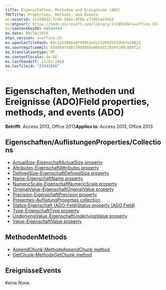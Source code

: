 ```yaml
---
title: Eigenschaften, Methoden und Ereignisse (ADO)
TOCTitle: Properties, Methods, and Events
ms:assetid: 41169853-7c6b-500e-df6b-cf7083a930a9
ms:mtpsurl: https://msdn.microsoft.com/library/JJ249186(v=office.15)
ms:contentKeyID: 48544444
ms.date: 09/18/2015
mtps_version: v=office.15
ms.openlocfilehash: 69c1a25006a0f98963e5e23d9026533b6fe26621
ms.sourcegitcommit: 558d09fad81f8d80b5ad0edd21934fc09c098f2c
ms.translationtype: MT
ms.contentlocale: de-DE
ms.lasthandoff: 11/03/2018
ms.locfileid: "25943856"
---
```

# <a name="field-properties-methods-and-events-ado"></a><span data-ttu-id="6930f-102">Eigenschaften, Methoden und Ereignisse (ADO)</span><span class="sxs-lookup"><span data-stu-id="6930f-102">Field properties, methods, and events (ADO)</span></span>

<span data-ttu-id="6930f-103">**Betrifft**: Access 2013, Office 2013</span><span class="sxs-lookup"><span data-stu-id="6930f-103">**Applies to**: Access 2013, Office 2013</span></span>

## <a name="propertiescollections"></a><span data-ttu-id="6930f-104">Eigenschaften/Auflistungen</span><span class="sxs-lookup"><span data-stu-id="6930f-104">Properties/Collections</span></span>

- [<span data-ttu-id="6930f-105">ActualSize-Eigenschaft</span><span class="sxs-lookup"><span data-stu-id="6930f-105">ActualSize property</span></span>](actualsize-property-ado.md)
- [<span data-ttu-id="6930f-106">Attributes-Eigenschaft</span><span class="sxs-lookup"><span data-stu-id="6930f-106">Attributes property</span></span>](attributes-property-ado.md)
- [<span data-ttu-id="6930f-107">DefinedSize-Eigenschaft</span><span class="sxs-lookup"><span data-stu-id="6930f-107">DefinedSize property</span></span>](definedsize-property-ado.md)
- [<span data-ttu-id="6930f-108">Name-Eigenschaft</span><span class="sxs-lookup"><span data-stu-id="6930f-108">Name property</span></span>](name-property-ado.md)
- [<span data-ttu-id="6930f-109">NumericScale-Eigenschaft</span><span class="sxs-lookup"><span data-stu-id="6930f-109">NumericScale property</span></span>](numericscale-property-ado.md)
- [<span data-ttu-id="6930f-110">OriginalValue-Eigenschaft</span><span class="sxs-lookup"><span data-stu-id="6930f-110">OriginalValue property</span></span>](originalvalue-property-ado.md)
- [<span data-ttu-id="6930f-111">Precision-Eigenschaft</span><span class="sxs-lookup"><span data-stu-id="6930f-111">Precision property</span></span>](precision-property-ado.md)
- [<span data-ttu-id="6930f-112">Properties-Auflistung</span><span class="sxs-lookup"><span data-stu-id="6930f-112">Properties collection</span></span>](properties-collection-ado.md)
- [<span data-ttu-id="6930f-113">Status-Eigenschaft (ADO-Feld)</span><span class="sxs-lookup"><span data-stu-id="6930f-113">Status property (ADO Field)</span></span>](status-property-ado-field.md)
- [<span data-ttu-id="6930f-114">Type-Eigenschaft</span><span class="sxs-lookup"><span data-stu-id="6930f-114">Type property</span></span>](type-property-ado.md)
- [<span data-ttu-id="6930f-115">UnderlyingValue-Eigenschaft</span><span class="sxs-lookup"><span data-stu-id="6930f-115">UnderlyingValue property</span></span>](underlyingvalue-property-ado.md)
- [<span data-ttu-id="6930f-116">Value-Eigenschaft</span><span class="sxs-lookup"><span data-stu-id="6930f-116">Value property</span></span>](value-property-ado.md)


## <a name="methods"></a><span data-ttu-id="6930f-117">Methoden</span><span class="sxs-lookup"><span data-stu-id="6930f-117">Methods</span></span>

- [<span data-ttu-id="6930f-118">AppendChunk-Methode</span><span class="sxs-lookup"><span data-stu-id="6930f-118">AppendChunk method</span></span>](appendchunk-method-ado.md)
- [<span data-ttu-id="6930f-119">GetChunk-Methode</span><span class="sxs-lookup"><span data-stu-id="6930f-119">GetChunk method</span></span>](getchunk-method-ado.md)

## <a name="events"></a><span data-ttu-id="6930f-120">Ereignisse</span><span class="sxs-lookup"><span data-stu-id="6930f-120">Events</span></span>

<span data-ttu-id="6930f-121">Keine.</span><span class="sxs-lookup"><span data-stu-id="6930f-121">None.</span></span>

